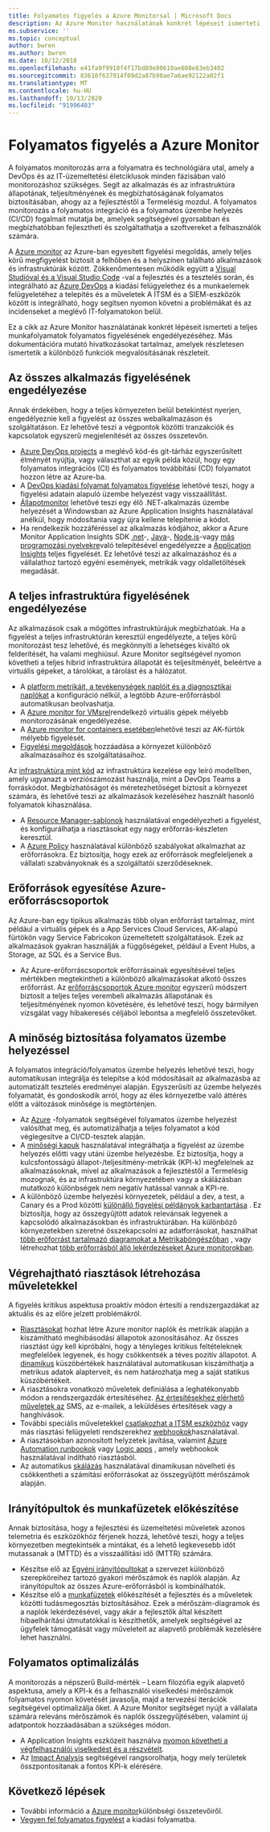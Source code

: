 ```yaml
---
title: Folyamatos figyelés a Azure Monitorsal | Microsoft Docs
description: Az Azure Monitor használatának konkrét lépéseit ismerteti a teljes munkafolyamatok folyamatos figyelésének engedélyezéséhez.
ms.subservice: ''
ms.topic: conceptual
author: bwren
ms.author: bwren
ms.date: 10/12/2018
ms.openlocfilehash: e41fa9f9918f4f17bd89e80610ae608e83eb3402
ms.sourcegitcommit: 83610f637914f09d2a87b98ae7a6ae92122a02f1
ms.translationtype: MT
ms.contentlocale: hu-HU
ms.lasthandoff: 10/13/2020
ms.locfileid: "91996403"
---
```

# <a name="continuous-monitoring-with-azure-monitor"></a>Folyamatos figyelés a Azure Monitor

A folyamatos monitorozás arra a folyamatra és technológiára utal, amely a DevOps és az IT-üzemeltetési életciklusok minden fázisában való monitorozáshoz szükséges. Segít az alkalmazás és az infrastruktúra állapotának, teljesítményének és megbízhatóságának folyamatos biztosításában, ahogy az a fejlesztéstől a Termelésig mozdul. A folyamatos monitorozás a folyamatos integráció és a folyamatos üzembe helyezés (CI/CD) fogalmait mutatja be, amelyek segítségével gyorsabban és megbízhatóbban fejlesztheti és szolgáltathatja a szoftvereket a felhasználók számára.

A [Azure monitor](overview.md) az Azure-ban egyesített figyelési megoldás, amely teljes körű megfigyelést biztosít a felhőben és a helyszínen található alkalmazások és infrastruktúrák között. Zökkenőmentesen működik együtt a [Visual Studióval és a Visual Studio Code](https://visualstudio.microsoft.com/) -val a fejlesztés és a tesztelés során, és integrálható az [Azure DevOps](/azure/devops/user-guide/index) a kiadási felügyelethez és a munkaelemek felügyeletéhez a telepítés és a műveletek A ITSM és a SIEM-eszközök között is integrálható, hogy segítsen nyomon követni a problémákat és az incidenseket a meglévő IT-folyamatokon belül.

Ez a cikk az Azure Monitor használatának konkrét lépéseit ismerteti a teljes munkafolyamatok folyamatos figyelésének engedélyezéséhez. Más dokumentációra mutató hivatkozásokat tartalmaz, amelyek részletesen ismertetik a különböző funkciók megvalósításának részleteit.


## <a name="enable-monitoring-for-all-your-applications"></a>Az összes alkalmazás figyelésének engedélyezése
Annak érdekében, hogy a teljes környezeten belül betekintést nyerjen, engedélyeznie kell a figyelést az összes webalkalmazáson és szolgáltatáson. Ez lehetővé teszi a végpontok közötti tranzakciók és kapcsolatok egyszerű megjelenítését az összes összetevőn.

- [Azure DevOps projects](../devops-project/overview.md) a meglévő kód-és git-tárház egyszerűsített élményét nyújtja, vagy választhat az egyik példa közül, hogy egy folyamatos integrációs (CI) és folyamatos továbbítási (CD) folyamatot hozzon létre az Azure-ba.
- A [DevOps kiadási folyamat folyamatos figyelése](./app/continuous-monitoring.md) lehetővé teszi, hogy a figyelési adatain alapuló üzembe helyezést vagy visszaállítást.
- [Állapotmonitor](./app/monitor-performance-live-website-now.md)  lehetővé teszi egy élő .NET-alkalmazás üzembe helyezését a Windowsban az Azure Application Insights használatával anélkül, hogy módosítania vagy újra kellene telepítenie a kódot.
- Ha rendelkezik hozzáféréssel az alkalmazás kódjához, akkor a Azure Monitor Application Insights SDK [.net](./learn/quick-monitor-portal.md)-, [Java](./app/java-get-started.md)-, [Node.js](./learn/nodejs-quick-start.md)-vagy [más programozási nyelvekre](./app/platforms.md)való telepítésével engedélyezze a [Application Insights](./app/app-insights-overview.md) teljes figyelését. Ez lehetővé teszi az alkalmazáshoz és a vállalathoz tartozó egyéni események, metrikák vagy oldalletöltések megadását.



## <a name="enable-monitoring-for-your-entire-infrastructure"></a>A teljes infrastruktúra figyelésének engedélyezése
Az alkalmazások csak a mögöttes infrastruktúrájuk megbízhatóak. Ha a figyelést a teljes infrastruktúrán keresztül engedélyezte, a teljes körű monitorozást tesz lehetővé, és megkönnyíti a lehetséges kiváltó ok felderítését, ha valami meghiúsul. Azure Monitor segítségével nyomon követheti a teljes hibrid infrastruktúra állapotát és teljesítményét, beleértve a virtuális gépeket, a tárolókat, a tárolást és a hálózatot.

- A [platform metrikáit, a tevékenységek naplóit és a diagnosztikai naplókat](platform/data-sources.md) a konfiguráció nélkül, a legtöbb Azure-erőforrásból automatikusan beolvashatja.
- A [Azure monitor for VMsrel](insights/vminsights-overview.md)rendelkező virtuális gépek mélyebb monitorozásának engedélyezése.
-  A [Azure monitor for containers esetében](insights/container-insights-overview.md)lehetővé teszi az AK-fürtök mélyebb figyelését.
- [Figyelési megoldások](./monitor-reference.md) hozzáadása a környezet különböző alkalmazásaihoz és szolgáltatásaihoz.


Az [infrastruktúra mint kód](/azure/devops/learn/what-is-infrastructure-as-code) az infrastruktúra kezelése egy leíró modellben, amely ugyanazt a verziószámozást használja, mint a DevOps Teams a forráskódot. Megbízhatóságot és méretezhetőséget biztosít a környezet számára, és lehetővé teszi az alkalmazások kezeléséhez használt hasonló folyamatok kihasználása.

-  A [Resource Manager-sablonok](./samples/resource-manager-workspace.md) használatával engedélyezheti a figyelést, és konfigurálhatja a riasztásokat egy nagy erőforrás-készleten keresztül.
- A [Azure Policy](../governance/policy/overview.md) használatával különböző szabályokat alkalmazhat az erőforrásokra. Ez biztosítja, hogy ezek az erőforrások megfeleljenek a vállalati szabványoknak és a szolgáltatói szerződéseknek. 


##  <a name="combine-resources-in-azure-resource-groups"></a>Erőforrások egyesítése Azure-erőforráscsoportok
Az Azure-ban egy tipikus alkalmazás több olyan erőforrást tartalmaz, mint például a virtuális gépek és a App Services Cloud Services, AK-alapú fürtökön vagy Service Fabricokon üzemeltetett szolgáltatások. Ezek az alkalmazások gyakran használják a függőségeket, például a Event Hubs, a Storage, az SQL és a Service Bus.

- Az Azure-erőforráscsoportok erőforrásainak egyesítésével teljes mértékben megtekintheti a különböző alkalmazásokat alkotó összes erőforrást. Az [erőforráscsoportok Azure monitor](./insights/resource-group-insights.md) egyszerű módszert biztosít a teljes teljes verembeli alkalmazás állapotának és teljesítményének nyomon követésére, és lehetővé teszi, hogy bármilyen vizsgálat vagy hibakeresés céljából lebontsa a megfelelő összetevőket.

## <a name="ensure-quality-through-continuous-deployment"></a>A minőség biztosítása folyamatos üzembe helyezéssel
A folyamatos integráció/folyamatos üzembe helyezés lehetővé teszi, hogy automatikusan integrálja és telepítse a kód módosításait az alkalmazásba az automatizált tesztelés eredményei alapján. Egyszerűsíti az üzembe helyezés folyamatát, és gondoskodik arról, hogy az éles környezetbe való áttérés előtt a változások minősége is megtörténjen.


- Az [Azure](/azure/devops/pipelines) -folyamatok segítségével folyamatos üzembe helyezést valósíthat meg, és automatizálhatja a teljes folyamatot a kód véglegesítve a CI/CD-tesztek alapján.
- A [minőségi kapuk](/azure/devops/pipelines/release/approvals/gates) használatával integrálhatja a figyelést az üzembe helyezés előtti vagy utáni üzembe helyezésbe. Ez biztosítja, hogy a kulcsfontosságú állapot-/teljesítmény-metrikák (KPI-k) megfelelnek az alkalmazásoknak, mivel az alkalmazások a fejlesztéstől a Termelésig mozognak, és az infrastruktúra környezetében vagy a skálázásban mutatkozó különbségek nem negatív hatással vannak a KPI-re.
- A különböző üzembe helyezési környezetek, például a dev, a test, a Canary és a Prod közötti [különálló figyelési példányok karbantartása](./app/separate-resources.md) . Ez biztosítja, hogy az összegyűjtött adatok relevánsak legyenek a kapcsolódó alkalmazásokban és infrastruktúrában. Ha különböző környezetekben szeretné összekapcsolni az adatforrásokat, használhat [több erőforrást tartalmazó diagramokat a Metrikaböngészőban](./platform/metrics-charts.md) , vagy létrehozhat [több erőforrásból álló lekérdezéseket Azure monitorokban](log-query/cross-workspace-query.md).


## <a name="create-actionable-alerts-with-actions"></a>Végrehajtható riasztások létrehozása műveletekkel
A figyelés kritikus aspektusa proaktív módon értesíti a rendszergazdákat az aktuális és az előre jelzett problémákról. 

- [Riasztásokat](./platform/alerts-overview.md) hozhat létre Azure monitor naplók és metrikák alapján a kiszámítható meghibásodási állapotok azonosításához. Az összes riasztást úgy kell kipróbálni, hogy a tényleges kritikus feltételeknek megfelelőek legyenek, és hogy csökkentsék a téves pozitív állapotot. A [dinamikus](platform/alerts-dynamic-thresholds.md) küszöbértékek használatával automatikusan kiszámíthatja a metrikus adatok alapterveit, és nem határozhatja meg a saját statikus küszöbértékeit. 
- A riasztásokra vonatkozó műveletek definiálása a leghatékonyabb módon a rendszergazdák értesítéséhez. [Az értesítésekhez elérhető műveletek az](platform/action-groups.md#create-an-action-group-by-using-the-azure-portal) SMS, az e-mailek, a leküldéses értesítések vagy a hanghívások.
- További speciális műveletekkel [csatlakozhat a ITSM eszközhöz](platform/itsmc-overview.md) vagy más riasztási felügyeleti rendszerekhez [webhookok](platform/activity-log-alerts-webhook.md)használatával.
- A riasztásokban azonosított helyzetek javítása, valamint [Azure Automation runbookok](../automation/automation-webhooks.md) vagy [Logic apps](/connectors/custom-connectors/create-webhook-trigger) , amely webhookok használatával indítható riasztásból. 
- Az automatikus [skálázás](./learn/tutorial-autoscale-performance-schedule.md) használatával dinamikusan növelheti és csökkentheti a számítási erőforrásokat az összegyűjtött mérőszámok alapján.

## <a name="prepare-dashboards-and-workbooks"></a>Irányítópultok és munkafüzetek előkészítése
Annak biztosítása, hogy a fejlesztési és üzemeltetési műveletek azonos telemetria és eszközökhöz férjenek hozzá, lehetővé teszi, hogy a teljes környezetben megtekintsék a mintákat, és a lehető legkevesebb időt mutassanak a (MTTD) és a visszaállítási idő (MTTR) számára.

- Készítse elő az [Egyéni irányítópultokat](./learn/tutorial-app-dashboards.md) a szervezet különböző szerepköreihez tartozó gyakori mérőszámok és naplók alapján. Az irányítópultok az összes Azure-erőforrásból is kombinálhatók.
- Készítse elő a [munkafüzetek](./platform/workbooks-overview.md) előkészítését a fejlesztés és a műveletek közötti tudásmegosztás biztosításához. Ezek a mérőszám-diagramok és a naplók lekérdezésével, vagy akár a fejlesztők által készített hibaelhárítási útmutatókkal is készíthetők, amelyek segítségével az ügyfelek támogatását vagy műveleteit az alapvető problémák kezelésére lehet használni.

## <a name="continuously-optimize"></a>Folyamatos optimalizálás
 A monitorozás a népszerű Build-mérték – Learn filozófia egyik alapvető aspektusa, amely a KPI-k és a felhasználói viselkedési mérőszámok folyamatos nyomon követését javasolja, majd a tervezési iterációk segítségével optimalizálja őket. A Azure Monitor segítséget nyújt a vállalata számára releváns mérőszámok és naplók összegyűjtésében, valamint új adatpontok hozzáadásában a szükséges módon.

- A Application Insights eszközeit használva [nyomon követheti a végfelhasználói viselkedést és a részvételt](./learn/tutorial-users.md).
- Az [Impact Analysis](./app/usage-impact.md) segítségével rangsorolhatja, hogy mely területek összpontosítanak a fontos KPI-k elérésére.


## <a name="next-steps"></a>Következő lépések

- További információ a [Azure monitor](overview.md)különbségi összetevőiről.
- [Vegyen fel folyamatos figyelést](./app/continuous-monitoring.md) a kiadási folyamatba.
